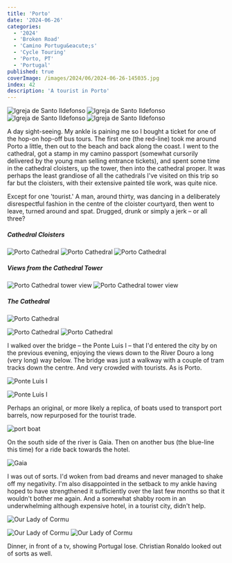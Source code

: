 ```yaml
---
title: 'Porto'
date: '2024-06-26'
categories:
  - '2024'
  - 'Broken Road'
  - 'Camino Portugu&eacute;s'
  - 'Cycle Touring'
  - 'Porto, PT'
  - 'Portugal'
published: true
coverImage: /images/2024/06/2024-06-26-145035.jpg
index: 42
description: 'A tourist in Porto'
---
```


<script>
	import Callout from '$lib/components/Callout.svelte'
  import Img from '$lib/components/Img.svelte'
  import DayCardHGroup from '$lib/components/DayCardHGroup.svelte'
</script>

<section class="card">
  
  <DayCardHGroup
    where="Porto and Gaia"
    when=""
    distance="" 
  />

<Img
  src="/images/2024/06/2024-06-26-112022.jpg"
  alt="Igreja de Santo Ildefonso"
  caption="Igreja de Santo Ildefonso, overlooking Batalha Square"
/>
<Img
  src="/images/2024/06/2024-06-26-112200.jpg"
  alt="Igreja de Santo Ildefonso"
/>
<Img
  src="/images/2024/06/2024-06-26-112534.jpg"
  alt="Igreja de Santo Ildefonso"
/>
<Img
  src="/images/2024/06/2024-06-26-112552.jpg"
  alt="Igreja de Santo Ildefonso"
/>

  <p>A day sight-seeing. My ankle is paining me so I bought a ticket for one of the hop-on hop-off bus tours. The first one (the red-line) took me around Porto a little, then out to the beach and back along the coast. I went to the cathedral, got a stamp in my camino passport (somewhat cursorily delivered by the young man selling entrance tickets), and spent some time in the cathedral cloisters, up the tower, then into the cathedral proper. It was perhaps the least grandiose of all the cathedrals I've visited on this trip so far but the cloisters, with their extensive painted tile work, was quite nice.</p>

  <p>Except for one 'tourist.' A man, around thirty, was dancing in a deliberately disrespectful fashion in the centre of the cloister courtyard, then went to leave, turned around and spat. Drugged, drunk or simply a jerk &ndash; or all three?</p>

  <h5>Cathedral Cloisters</h5>

<Img
  src="/images/2024/06/2024-06-26-142414.jpg"
  alt="Porto Cathedral"
  caption="Cathedral cloisters"
/>
<Img
  src="/images/2024/06/2024-06-26-142428.jpg"
  alt="Porto Cathedral"
/>
<Img
  src="/images/2024/06/2024-06-26-142558.jpg"
  alt="Porto Cathedral"
/>

<!-- <Img
  src="/images/2024/06/2024-06-26-143302.jpg"
  alt="Porto Cathedral"
/> -->
<!-- <Img
  src="/images/2024/06/2024-06-26-143448.jpg"
  alt="Porto Cathedral"
  caption="Splendid tilework"
/> -->

<h5>Views from the Cathedral Tower</h5>

<Img
  src="/images/2024/06/2024-06-26-143841.jpg"
  alt="Porto Cathedral tower view"
  caption="Ponte Luis I bridge"
/>
<Img
  src="/images/2024/06/2024-06-26-144015.jpg"
  alt="Porto Cathedral tower view"
/>

<h5>The Cathedral</h5>

<Img
  src="/images/2024/06/2024-06-26-141755.jpg"
  alt="Porto Cathedral"
/>

<!-- <Img
  src="/images/2024/06/2024-06-26-144831.jpg"
  alt="Porto Cathedral"
/> -->

<Img
  src="/images/2024/06/2024-06-26-145018.jpg"
  alt="Porto Cathedral"
/>
<Img
  src="/images/2024/06/2024-06-26-145035.jpg"
  alt="Porto Cathedral"
/>

  <p>I walked over the bridge &ndash; the Ponte Luis I &ndash; that I'd entered the city by on the previous evening, enjoying the views down to the River Douro a long (very long) way below. The bridge was just a walkway with a couple of tram tracks down the centre. And very crowded with tourists. As is Porto. </p>

<Img
  src="/images/2024/06/2024-06-26-135924.jpg"
  alt="Ponte Luis I"
  caption="Ponte Luis I"
/>

<Img
  src="/images/2024/06/2024-06-26-135841.jpg"
  alt="Ponte Luis I"
/>

<p>Perhaps an original, or more likely a replica, of boats used to transport port barrels, now repurposed for the tourist trade.</p>

<Img
  src="/images/2024/06/2024-06-26-151704.jpg"
  alt="port boat"
/>

<p>On the south side of the river is Gaia. Then on another bus (the blue-line this time) for a ride back towards the hotel.
</p>

<Img
  src="/images/2024/06/2024-06-26-152942.jpg"
  alt="Gaia"
  caption="Gaia"
/>

  <p>I was out of sorts. I'd woken from bad dreams and never managed to shake off my negativity. I'm also disappointed in the setback to my ankle having hoped to have strengthened it sufficiently over the last few months so that it wouldn't bother me again. And a somewhat shabby room in an underwhelming although expensive hotel, in a tourist city, didn't help. </p>

<Img
  src="/images/2024/06/2024-06-26-180710.jpg"
  alt="Our Lady of Cormu"
  caption="The side wall of the catholic Church of our Lady of Cormu"
/>

<!-- <Img
  src="/images/2024/06/2024-06-26-180625.jpg"
  alt="Our Lady of Cormu"
/> -->

<Img
  src="/images/2024/06/2024-06-26-180743.jpg"
  alt="Our Lady of Cormu"
/>
<Img
  src="/images/2024/06/2024-06-26-180752.jpg"
  alt="Our Lady of Cormu"
/>

  <p>Dinner, in front of a tv, showing Portugal lose. Christian Ronaldo looked out of sorts as well.</p>
</section>
